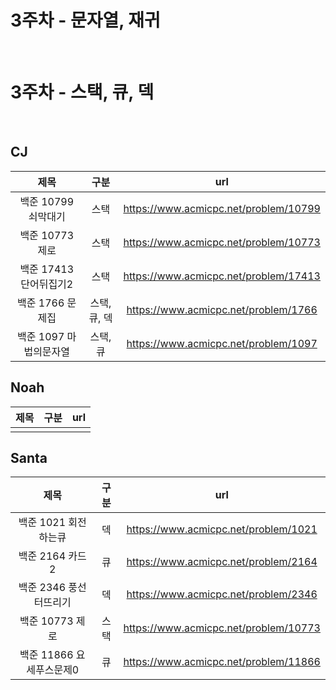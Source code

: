 # 3주차 - 문자열, 재귀  

</br>

# 3주차 - 스택, 큐, 덱

</br>

## CJ

|제목|구분|url|
|:------:|:---:|:---:|
|백준 10799 쇠막대기|스택|https://www.acmicpc.net/problem/10799|
|백준 10773 제로|스택|https://www.acmicpc.net/problem/10773|
|백준 17413 단어뒤집기2|스택|https://www.acmicpc.net/problem/17413|
|백준 1766 문제집|스택,큐, 덱|https://www.acmicpc.net/problem/1766|
|백준 1097 마법의문자열|스택,큐|https://www.acmicpc.net/problem/1097|

## Noah

|제목|구분|url|
|:------:|:---:|:---:|
||||


## Santa

|제목|구분|url|
|:------:|:---:|:---:|
|백준 1021 회전하는큐|덱|https://www.acmicpc.net/problem/1021|
|백준 2164 카드2|큐|https://www.acmicpc.net/problem/2164|
|백준 2346 풍선터뜨리기|덱|https://www.acmicpc.net/problem/2346|
|백준 10773 제로|스택|https://www.acmicpc.net/problem/10773|
|백준 11866 요세푸스문제0|큐|https://www.acmicpc.net/problem/11866|